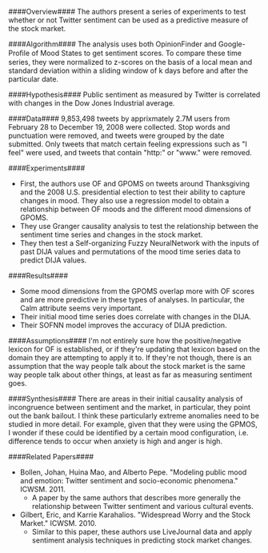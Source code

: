 ####Overview####
The authors present a series of experiments to test whether or not Twitter
sentiment can be used as a predictive measure of the stock market.

####Algorithm####
The analysis uses both OpinionFinder and Google-Proﬁle of Mood States to
get sentiment scores. To compare these time series, they were normalized
to z-scores on the basis of a local mean and standard deviation within a
sliding window of k days before and after the particular date.

####Hypothesis####
Public sentiment as measured by Twitter is correlated with changes in the
Dow Jones Industrial average.

####Data####
9,853,498 tweets by apprixmately 2.7M users from February 28 to December 19, 2008
were collected. Stop words and punctuation were removed, and tweets were grouped by
the date submitted. Only tweets that match certain feeling expressions such as
"I feel" were used, and tweets that contain "http:" or "www." were removed.

####Experiments####
- First, the authors use OF and GPOMS on tweets around Thanksgiving and the 2008
U.S. presidential election to test their ability to capture changes in mood. They
also use a regression model to obtain a relationship between OF moods and the
different mood dimensions of GPOMS.
- They use Granger causality analysis to test the relationship between the
sentiment time series and changes in the stock market.
- They then test a Self-organizing Fuzzy NeuralNetwork with the inputs of past
DIJA values and permutations of the mood time series data to predict DIJA values.

####Results####
- Some mood dimensions from the GPOMS overlap more with OF scores and are more
predictive in these types of analyses. In particular, the Calm attribute seems
very important.
- Their initial mood time series does correlate with changes in the DIJA.
- Their SOFNN model improves the accuracy of DIJA prediction.

####Assumptions####
I'm not entirely sure how the positive/negative lexicon for OF is established, or
if they're updating that lexicon based on the domain they are attempting to apply it
to. If they're not though, there is an assumption that the way people talk about
the stock market is the same way people talk about other things, at least as far
as measuring sentiment goes.


####Synthesis####
There are areas in their initial causality analysis of incongruence between sentiment
and the market, in particular, they point out the bank bailout. I think these particularly
extreme anomalies need to be studied in more detail. For example, given that they were
using the GPMOS, I wonder if these could be identified by a certain mood configuration,
i.e. difference tends to occur when anxiety is high and anger is high.

####Related Papers####
- Bollen, Johan, Huina Mao, and Alberto Pepe. "Modeling public mood and emotion: Twitter sentiment and socio-economic phenomena." ICWSM. 2011.
  - A paper by the same authors that describes more generally the relationship between Twitter sentiment and various cultural events.
- Gilbert, Eric, and Karrie Karahalios. "Widespread Worry and the Stock Market." ICWSM. 2010.
  - Similar to this paper, these authors use LiveJournal data and apply sentiment analysis techniques in predicting stock market changes.
